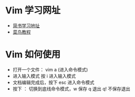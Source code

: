 # Vim 学习网址 
* [简书学习地址](https://www.jianshu.com/p/bcbe916f97e1)
* [菜鸟教程](http://www.runoob.com/linux/linux-vim.html)

# Vim 如何使用
* 打开一个文件： vim a (进入命令模式)
* 进入输入模式 按 i 进入输入模式
* 文档编辑完成后，按下 esc 进入命令模式
* 按下 ： 切换到底线命令模式，w 保存 q 退出  q! 不保存退出